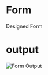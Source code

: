 # Form
Designed Form
# output 
![Form Output](https://user-images.githubusercontent.com/93145071/145667903-96e9d6ff-036c-445f-b826-ba100be5d141.png)
